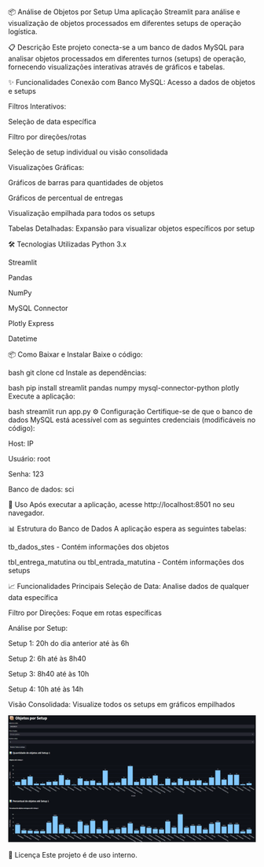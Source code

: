 📦 Análise de Objetos por Setup
Uma aplicação Streamlit para análise e visualização de objetos processados em diferentes setups de operação logística.

📋 Descrição
Este projeto conecta-se a um banco de dados MySQL para analisar objetos processados em diferentes turnos (setups) de operação, fornecendo visualizações interativas através de gráficos e tabelas.

✨ Funcionalidades
Conexão com Banco MySQL: Acesso a dados de objetos e setups

Filtros Interativos:

Seleção de data específica

Filtro por direções/rotas

Seleção de setup individual ou visão consolidada

Visualizações Gráficas:

Gráficos de barras para quantidades de objetos

Gráficos de percentual de entregas

Visualização empilhada para todos os setups

Tabelas Detalhadas: Expansão para visualizar objetos específicos por setup

🛠️ Tecnologias Utilizadas
Python 3.x

Streamlit

Pandas

NumPy

MySQL Connector

Plotly Express

Datetime

📦 Como Baixar e Instalar
Baixe o código:

bash
git clone <url-do-repositorio>
cd <nome-do-repositorio>
Instale as dependências:

bash
pip install streamlit pandas numpy mysql-connector-python plotly
Execute a aplicação:

bash
streamlit run app.py
⚙️ Configuração
Certifique-se de que o banco de dados MySQL está acessível com as seguintes credenciais (modificáveis no código):

Host: IP

Usuário: root

Senha: 123

Banco de dados: sci

🚀 Uso
Após executar a aplicação, acesse http://localhost:8501 no seu navegador.

📊 Estrutura do Banco de Dados
A aplicação espera as seguintes tabelas:

tb_dados_stes - Contém informações dos objetos

tbl_entrega_matutina ou tbl_entrada_matutina - Contém informações dos setups

📈 Funcionalidades Principais
Seleção de Data: Analise dados de qualquer data específica

Filtro por Direções: Foque em rotas específicas

Análise por Setup:

Setup 1: 20h do dia anterior até às 6h

Setup 2: 6h até às 8h40

Setup 3: 8h40 até às 10h

Setup 4: 10h até às 14h

Visão Consolidada: Visualize todos os setups em gráficos empilhados

![Tela Layout](image.png)


📝 Licença
Este projeto é de uso interno.
